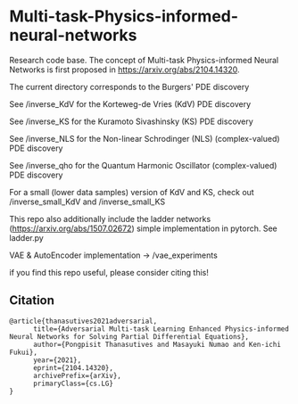 # Multi-task-Physics-informed-neural-networks

Research code base. The concept of Multi-task Physics-informed Neural Networks is first proposed in https://arxiv.org/abs/2104.14320.

The current directory corresponds to the Burgers' PDE discovery

See /inverse_KdV for the Korteweg-de Vries (KdV) PDE discovery

See /inverse_KS for the Kuramoto Sivashinsky (KS) PDE discovery

See /inverse_NLS for the Non-linear Schrodinger (NLS) (complex-valued) PDE discovery

See /inverse_qho for the Quantum Harmonic Oscillator (complex-valued) PDE discovery

For a small (lower data samples) version of KdV and KS, check out /inverse_small_KdV and /inverse_small_KS

This repo also additionally include the ladder networks (https://arxiv.org/abs/1507.02672) simple implementation in pytorch. See ladder.py

VAE & AutoEncoder implementation -> /vae_experiments

if you find this repo useful, please consider citing this!

## Citation
```
@article{thanasutives2021adversarial,
      title={Adversarial Multi-task Learning Enhanced Physics-informed Neural Networks for Solving Partial Differential Equations}, 
      author={Pongpisit Thanasutives and Masayuki Numao and Ken-ichi Fukui},
      year={2021},
      eprint={2104.14320},
      archivePrefix={arXiv},
      primaryClass={cs.LG}
}
```

